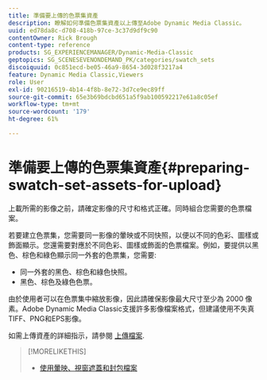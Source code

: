 ```yaml
---
title: 準備要上傳的色票集資產
description: 瞭解如何準備色票集資產以上傳至Adobe Dynamic Media Classic。
uuid: ed78da8c-d708-418b-97ce-3c37d9df9c90
contentOwner: Rick Brough
content-type: reference
products: SG_EXPERIENCEMANAGER/Dynamic-Media-Classic
geptopics: SG_SCENESEVENONDEMAND_PK/categories/swatch_sets
discoiquuid: 0c851ecd-be05-46a9-8654-3d028f3217a4
feature: Dynamic Media Classic,Viewers
role: User
exl-id: 90216519-4b14-4f8b-8e72-3d7ce9ec89ff
source-git-commit: 65e3b69bdcbd651a5f9ab100592217e61a8c05ef
workflow-type: tm+mt
source-wordcount: '179'
ht-degree: 61%

---
```


# 準備要上傳的色票集資產{#preparing-swatch-set-assets-for-upload}

上載所需的影像之前，請確定影像的尺寸和格式正確。同時組合您需要的色票檔案。

若要建立色票集，您需要同一影像的暈映或不同快照，以便以不同的色彩、圖樣或飾面顯示。您還需要對應於不同色彩、圖樣或飾面的色票檔案。例如，要提供以黑色、棕色和綠色顯示同一外套的色票集，您需要:

* 同一外套的黑色、棕色和綠色快照。
* 黑色、棕色及綠色色票。

由於使用者可以在色票集中縮放影像，因此請確保影像最大尺寸至少為 2000 像素。Adobe Dynamic Media Classic支援許多影像檔案格式，但建議使用不失真TIFF、PNG和EPS影像。

如需上傳資產的詳細指示，請參閱 [上傳檔案](uploading-files.md#uploading_files).

>[!MORELIKETHIS]
>
>* [使用暈映、視窗遮蓋和封包檔案](vignette-window-covering-cabinet-files.md#working_with_vignette_window_covering_and_cabinet_files)

